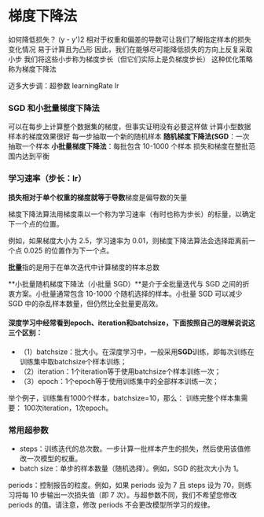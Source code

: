 # 梯度下降法


如何降低损失？
(y - y')2 相对于权重和偏差的导数可让我们了解指定样本的损失变化情况
易于计算且为凸形
因此，我们在能够尽可能降低损失的方向上反复采取小步
我们将这些小步称为梯度步长（但它们实际上是负梯度步长）
这种优化策略称为梯度下降法

迈多大步调：超参数 learningRate lr


### SGD 和小批量梯度下降法
可以在每步上计算整个数据集的梯度，但事实证明没有必要这样做
计算小型数据样本的梯度效果很好
每一步抽取一个新的随机样本
**随机梯度下降法(SGD**：一次抽取一个样本
**小批量梯度下降法**：每批包含 10-1000 个样本
损失和梯度在整批范围内达到平衡




### 学习速率（步长：lr）

**损失相对于单个权重的梯度就等于导数**梯度是偏导数的矢量

梯度下降法算法用梯度乘以一个称为学习速率（有时也称为步长）的标量，以确定下一个点的位置。

例如，如果梯度大小为 2.5，学习速率为 0.01，则梯度下降法算法会选择距离前一个点 0.025 的位置作为下一个点。

**批量**指的是用于在单次迭代中计算梯度的样本总数

**小批量随机梯度下降法（小批量 SGD）**是介于全批量迭代与 SGD 之间的折衷方案。小批量通常包含 10-1000 个随机选择的样本。小批量 SGD 可以减少 SGD 中的杂乱样本数量，但仍然比全批量更高效。

#### 深度学习中经常看到epoch、iteration和batchsize，下面按照自己的理解说说这三个区别：

* （1）batchsize：批大小。在深度学习中，一般采用**SGD**训练，即每次训练在训练集中取batchsize个样本训练； 
* （2）iteration：1个iteration等于使用batchsize个样本训练一次； 
* （3）epoch：1个epoch等于使用训练集中的全部样本训练一次；

举个例子，训练集有1000个样本，batchsize=10，那么： 训练完整个样本集需要： 100次iteration，1次epoch。

### 常用超参数

* steps：训练迭代的总次数。一步计算一批样本产生的损失，然后使用该值修改一次模型的权重。
* batch size：单步的样本数量（随机选择）。例如，SGD 的批次大小为 1。

periods：控制报告的粒度。例如，如果 periods 设为 7 且 steps 设为 70，则练习将每 10 步输出一次损失值（即 7 次）。与超参数不同，我们不希望您修改 periods 的值。请注意，修改 periods 不会更改模型所学习的规律。